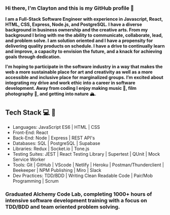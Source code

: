 ### Hi there, I'm Clayton and this is my GitHub profile 👋

**I am a Full-Stack Software Engineer with experience in Javascript, React, HTML, CSS, Express, Node.js, and PostgreSQL. I have a diverse background in business ownership and the creative arts. From my background I bring with me the ability to communicate, collaborate, lead, and problem solve. I am solution oriented and I have a propensity for delivering quality products on schedule. I have a drive to continually learn and improve, a capacity to envision the future, and a knack for achieving goals through dedication.**

**I'm hoping to participate in the software industry in a way that makes the web a more sustainable place for art and creativity as well as a more accessible and inclusive place for marginalized groups. I’m excited about integrating my drive and work ethic into a career in software development. Away from coding I enjoy making music 🎸, film photography 📸, and getting into nature 🏔.**

## Tech Stack  💻  🥞
- Languages: JavaScript ES6 | HTML | CSS
- Front-End: React
- Back-End: Node | Express | REST API's
- Databases: SQL | PostgreSQL | Supabase
- Libraries: Redux | Socket.io | Tone.js
- Testing Suites: JEST | React Testing Library | Supertest | QUnit | Mock Service Worker
- Tools: Git | GitHub | VScode | Netlify | Heroku | Postman/Thunderclient | Beekeeper | NPM Publishing | Miro | Slack
- Dev Practices: TDD/BDD | Writing Clean Readable Code | Pair/Mob Programming | Scrum

### Graduated Alchemy Code Lab, completing 1000+ hours of intensive software development training with a focus on TDD/BDD and team oriented problem solving.


<!--
**clayton-knapp/clayton-knapp** is a ✨ _special_ ✨ repository because its `README.md` (this file) appears on your GitHub profile.

Here are some ideas to get you started:

- 🔭 I’m currently working on ...
- 🌱 I’m currently learning ...
- 👯 I’m looking to collaborate on ...
- 🤔 I’m looking for help with ...
- 💬 Ask me about ...
- 📫 How to reach me: ...
- 😄 Pronouns: ...
- ⚡ Fun fact: ...
-->
